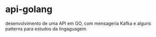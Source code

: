 # api-golang
desenvolvimento de uma API em GO, com mensageria Kafka e alguns patterns para estudos da lingaguagem.
